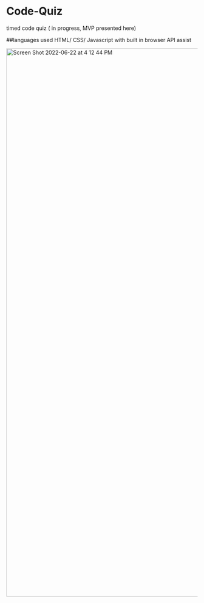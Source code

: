 # Code-Quiz
timed code quiz ( in progress, MVP presented here)

##languages used
HTML/ CSS/ Javascript with built in browser API assist


<img width="1440" alt="Screen Shot 2022-06-22 at 4 12 44 PM" src="https://user-images.githubusercontent.com/98048059/175137247-5dbee8c2-60b0-4309-a246-6454df3c3ea0.png">

